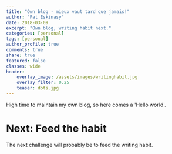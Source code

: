 ```yaml
---
title: "Own blog - mieux vaut tard que jamais!"
author: "Pat Eskinasy"
date: 2018-03-09
excerpt: "Own blog, writing habit next."
categories: [personal]
tags: [personal]
author_profile: true
comments: true
share: true
featured: false
classes: wide
header:
    overlay_image: /assets/images/writinghabit.jpg
    overlay_filter: 0.25
    teaser: dots.jpg
---
```


High time to maintain my own blog, so here comes a 'Hello world'.

# Next: Feed the habit

The next challenge will probably be to feed the writing habit.
